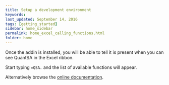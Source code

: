 ```yaml
---
title: Setup a development environment
keywords: 
last_updated: September 14, 2016
tags: [getting_started]
sidebar: home_sidebar
permalink: home_excel_calling_functions.html
folder: home
---
```


Once the addin is installed, you will be able to tell it is present when you can see QuantSA in the Excel ribbon.

Start typing `=QSA.` and the list of available functions will appear.

Alternatively browse the [online documentation](/../excel_introduction.html). 


